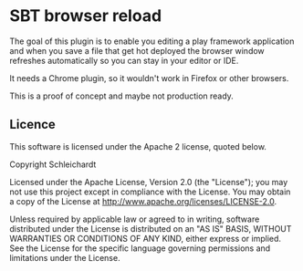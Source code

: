 # SBT browser reload

The goal of this plugin is to enable you editing a play framework application and when you save a file that get hot deployed the browser window refreshes automatically so you can stay in your editor or IDE.

It needs a Chrome plugin, so it wouldn't work in Firefox or other browsers.

This is a proof of concept and maybe not production ready.

## Licence
This software is licensed under the Apache 2 license, quoted below.

Copyright Schleichardt

Licensed under the Apache License, Version 2.0 (the "License"); you may not use this project except in compliance with the License. You may obtain a copy of the License at http://www.apache.org/licenses/LICENSE-2.0.

Unless required by applicable law or agreed to in writing, software distributed under the License is distributed on an "AS IS" BASIS, WITHOUT WARRANTIES OR CONDITIONS OF ANY KIND, either express or implied. See the License for the specific language governing permissions and limitations under the License.